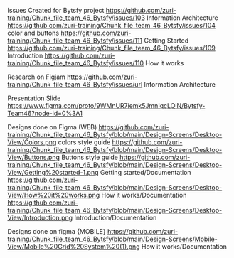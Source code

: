 Issues Created for Bytsfy project
https://github.com/zuri-training/Chunk_file_team_46_Bytsfy/issues/103 Information Architecture
https://github.com/zuri-training/Chunk_file_team_46_Bytsfy/issues/104 color and buttons
https://github.com/zuri-training/Chunk_file_team_46_Bytsfy/issues/111 Getting Started
https://github.com/zuri-training/Chunk_file_team_46_Bytsfy/issues/109 Introduction
https://github.com/zuri-training/Chunk_file_team_46_Bytsfy/issues/110 How it works

Research on Figjam
https://github.com/zuri-training/Chunk_file_team_46_Bytsfy/issues/url Information Architecture

Presentation Slide
https://www.figma.com/proto/9WMnUR7iemk5JmnIqcLQiN/Bytsfy-Team46?node-id=0%3A1

Designs done on Figma (WEB)
https://github.com/zuri-training/Chunk_file_team_46_Bytsfy/blob/main/Design-Screens/Desktop-View/Colors.png colors style guide
https://github.com/zuri-training/Chunk_file_team_46_Bytsfy/blob/main/Design-Screens/Desktop-View/Buttons.png Buttons style guide
https://github.com/zuri-training/Chunk_file_team_46_Bytsfy/blob/main/Design-Screens/Desktop-View/Getting%20started-1.png Getting started/Documentation
https://github.com/zuri-training/Chunk_file_team_46_Bytsfy/blob/main/Design-Screens/Desktop-View/How%20it%20works.png How it works/Documentation
https://github.com/zuri-training/Chunk_file_team_46_Bytsfy/blob/main/Design-Screens/Desktop-View/Introduction.png Introduction/Documentation

Designs done on  figma {MOBILE}
https://github.com/zuri-training/Chunk_file_team_46_Bytsfy/blob/main/Design-Screens/Mobile-View/Mobile%20Grid%20System%20(1).png How it works/Documentation
